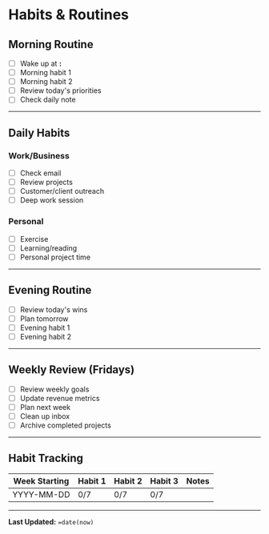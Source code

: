 # Habits & Routines

## Morning Routine

- [ ] Wake up at __:__
- [ ] Morning habit 1
- [ ] Morning habit 2
- [ ] Review today's priorities
- [ ] Check daily note

---

## Daily Habits

### Work/Business
- [ ] Check email
- [ ] Review projects
- [ ] Customer/client outreach
- [ ] Deep work session

### Personal
- [ ] Exercise
- [ ] Learning/reading
- [ ] Personal project time

---

## Evening Routine

- [ ] Review today's wins
- [ ] Plan tomorrow
- [ ] Evening habit 1
- [ ] Evening habit 2

---

## Weekly Review (Fridays)

- [ ] Review weekly goals
- [ ] Update revenue metrics
- [ ] Plan next week
- [ ] Clean up inbox
- [ ] Archive completed projects

---

## Habit Tracking

| Week Starting | Habit 1 | Habit 2 | Habit 3 | Notes |
|---------------|---------|---------|---------|-------|
| YYYY-MM-DD    | 0/7     | 0/7     | 0/7     |       |

---

**Last Updated:** `=date(now)`
